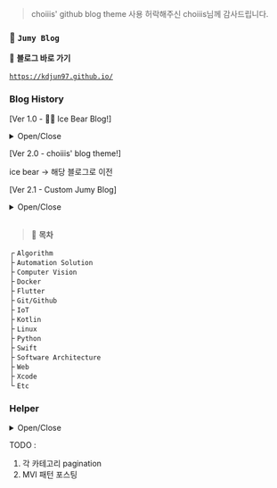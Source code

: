 > choiiis' github blog theme 사용 허락해주신 choiiis님께 감사드립니다.  

### 🦥 `Jumy Blog`

📎 **블로그 바로 가기**

[`https://kdjun97.github.io/`](https://kdjun97.github.io/)

### Blog History

[Ver 1.0 - 🐻‍❄️ Ice Bear Blog!]  

<details>
<summary>Open/Close</summary><br>

<img src="/assets/images/post_img/readme/old2.JPG" alt="ice-bear2"><br>
<img src="/assets/images/post_img/readme/old1.JPG" alt="ice-bear1"><br>
<img src="/assets/images/post_img/readme/old3.JPG" alt="ice-bear3"><br>

</details>  

[Ver 2.0 - choiiis' blog theme!]  

ice bear -> 해당 블로그로 이전  

[Ver 2.1 - Custom Jumy Blog]  

<details>
<summary>Open/Close</summary><br>

- 커스터마이징 진행중
- 검색 기능 추가  
- Side Menu에 Post 갯수 표시

</details>

<br>

> 🌴 **목차**

┌ `Algorithm`  
├ `Automation Solution`  
├ `Computer Vision`  
├ `Docker`  
├ `Flutter`  
├ `Git/Github`  
├ `IoT`  
├ `Kotlin`  
├ `Linux`  
├ `Python`  
├ `Swift`  
├ `Software Architecture`  
├ `Web`  
├ `Xcode`  
└ `Etc`  

### Helper  

<details>
<summary>Open/Close</summary><br>

`카테고리 추가`  
1. _data/navigation.yml -> categories에 추가  
2. _pages/categories/ -> markdown file 추가  

</details>  

TODO :  

1. 각 카테고리 pagination  
2. MVI 패턴 포스팅
